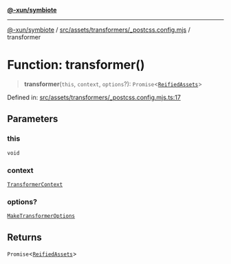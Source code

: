 [**@-xun/symbiote**](../../../../../README.md)

***

[@-xun/symbiote](../../../../../README.md) / [src/assets/transformers/\_postcss.config.mjs](../README.md) / transformer

# Function: transformer()

> **transformer**(`this`, `context`, `options`?): `Promise`\<[`ReifiedAssets`](../../../type-aliases/ReifiedAssets.md)\>

Defined in: [src/assets/transformers/\_postcss.config.mjs.ts:17](https://github.com/Xunnamius/symbiote/blob/a116b07afe112308bfdfdf94cf09246be76165ef/src/assets/transformers/_postcss.config.mjs.ts#L17)

## Parameters

### this

`void`

### context

[`TransformerContext`](../../../type-aliases/TransformerContext.md)

### options?

[`MakeTransformerOptions`](../../../type-aliases/MakeTransformerOptions.md)

## Returns

`Promise`\<[`ReifiedAssets`](../../../type-aliases/ReifiedAssets.md)\>
